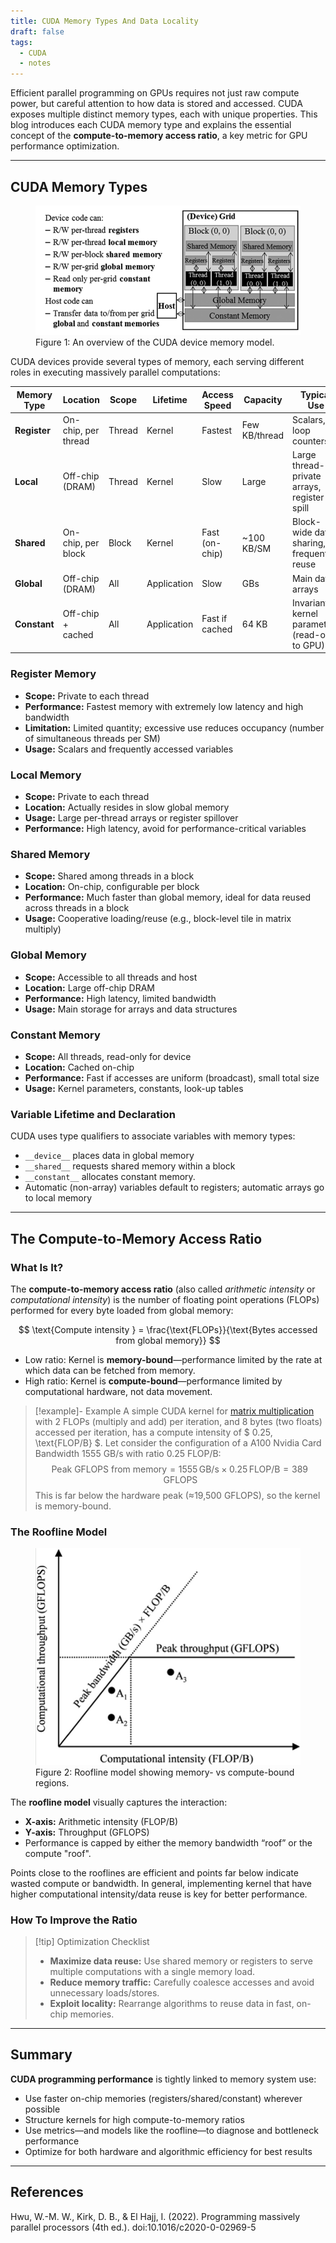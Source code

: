 ```yaml
---
title: CUDA Memory Types And Data Locality 
draft: false 
tags:
  - CUDA
  - notes
---
```



Efficient parallel programming on GPUs requires not just raw compute power, but careful attention to how data is stored and accessed. CUDA exposes multiple distinct memory types, each with unique properties. This blog introduces each CUDA memory type and explains the essential concept of the **compute-to-memory access ratio**, a key metric for GPU performance optimization.


---

## CUDA Memory Types


<figure>
  <img src="./cuda_mem.png" alt="Roofline model" />
  <figcaption>Figure 1: An overview of the CUDA device memory model.</figcaption>
</figure>

CUDA devices provide several types of memory, each serving different roles in executing massively parallel computations:

| Memory Type        | Location            | Scope     | Lifetime      | Access Speed    | Capacity        | Typical Use                                       |
|--------------------|---------------------|-----------|--------------|-----------------|-----------------|---------------------------------------------------|
| **Register**       | On-chip, per thread | Thread    | Kernel        | Fastest         | Few KB/thread   | Scalars, loop counters                             |
| **Local**          | Off-chip (DRAM)     | Thread    | Kernel        | Slow            | Large           | Large thread-private arrays, register spill        |
| **Shared**         | On-chip, per block  | Block     | Kernel        | Fast (on-chip)  | ~100 KB/SM      | Block-wide data sharing, frequent reuse            |
| **Global**         | Off-chip (DRAM)     | All       | Application   | Slow            | GBs             | Main data arrays                                   |
| **Constant**       | Off-chip + cached   | All       | Application   | Fast if cached  | 64 KB           | Invariants, kernel parameters (read-only to GPU)   |

### Register Memory

- **Scope:** Private to each thread  
- **Performance:** Fastest memory with extremely low latency and high bandwidth  
- **Limitation:** Limited quantity; excessive use reduces occupancy (number of simultaneous threads per SM)  
- **Usage:** Scalars and frequently accessed variables

### Local Memory

- **Scope:** Private to each thread  
- **Location:** Actually resides in slow global memory  
- **Usage:** Large per-thread arrays or register spillover  
- **Performance:** High latency, avoid for performance-critical variables

### Shared Memory

- **Scope:** Shared among threads in a block  
- **Location:** On-chip, configurable per block  
- **Performance:** Much faster than global memory, ideal for data reused across threads in a block  
- **Usage:** Cooperative loading/reuse (e.g., block-level tile in matrix multiply)

### Global Memory

- **Scope:** Accessible to all threads and host  
- **Location:** Large off-chip DRAM  
- **Performance:** High latency, limited bandwidth  
- **Usage:** Main storage for arrays and data structures

### Constant Memory

- **Scope:** All threads, read-only for device  
- **Location:** Cached on-chip  
- **Performance:** Fast if accesses are uniform (broadcast), small total size  
- **Usage:** Kernel parameters, constants, look-up tables

### Variable Lifetime and Declaration

CUDA uses type qualifiers to associate variables with memory types:
- `__device__` places data in global memory
- `__shared__` requests shared memory within a block
- `__constant__` allocates constant memory.
- Automatic (non-array) variables default to registers; automatic arrays go to local memory

---

## The Compute-to-Memory Access Ratio

### What Is It?

The **compute-to-memory access ratio** (also called *arithmetic intensity* or *computational intensity*) is the number of floating point operations (FLOPs) performed for every byte loaded from global memory:

$$
\text{Compute intensity } = \frac{\text{FLOPs}}{\text{Bytes accessed from global memory}}
$$


- Low ratio:  Kernel is **memory-bound**—performance limited by the rate at which data can be fetched from memory.
- High ratio: Kernel is **compute-bound**—performance limited by computational hardware, not data movement.



> [!example]-  Example
> A simple CUDA kernel for [matrix multiplication](matmul) with 2 FLOPs (multiply and add) per iteration, and 8 bytes (two floats) accessed per iteration, has a compute intensity of $ 0.25\, \text{FLOP/B} $.
> Let consider the configuration of a A100 Nvidia Card Bandwidth 1555 GB/s with ratio 0.25 FLOP/B:
> $$
> \text{Peak GFLOPS from memory} = 1555\, \text{GB/s} \times 0.25\, \text{FLOP/B} = 389\, \text{GFLOPS}
> $$
> This is far below the hardware peak (≈19,500 GFLOPS), so the kernel is memory-bound.

### The Roofline Model


<figure>
  <img src="./roofline.png" alt="Roofline model" />
  <figcaption>Figure 2: Roofline model showing memory- vs compute-bound regions.</figcaption>
</figure>

The **roofline model** visually captures the interaction:
- **X-axis:** Arithmetic intensity (FLOP/B)
- **Y-axis:** Throughput (GFLOPS)
- Performance is capped by either the memory bandwidth “roof” or the compute "roof".  

Points close to the rooflines are efficient and points far below indicate wasted compute or bandwidth. In general, implementing kernel that have higher computational intensity/data reuse is key for better performance.

### How To Improve the Ratio

> [!tip] Optimization Checklist
> - **Maximize data reuse:** Use shared memory or registers to serve multiple computations with a single memory load.
> - **Reduce memory traffic:** Carefully coalesce accesses and avoid unnecessary loads/stores.
> - **Exploit locality:** Rearrange algorithms to reuse data in fast, on-chip memories.

---

## Summary

**CUDA programming performance** is tightly linked to memory system use:
- Use faster on-chip memories (registers/shared/constant) wherever possible
- Structure kernels for high compute-to-memory ratios
- Use metrics—and models like the roofline—to diagnose and bottleneck performance
- Optimize for both hardware and algorithmic efficiency for best results

---
## References
Hwu, W.-M. W., Kirk, D. B., & El Hajj, I. (2022). Programming massively parallel processors (4th ed.). doi:10.1016/c2020-0-02969-5

